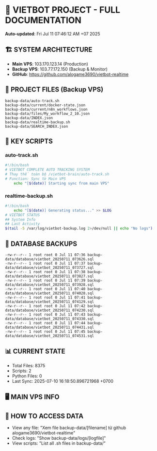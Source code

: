 # 🤖 VIETBOT PROJECT - FULL DOCUMENTATION
**Auto-updated**: Fri Jul 11 07:46:12 AM +07 2025

## 🏗️ SYSTEM ARCHITECTURE
- **Main VPS**: 103.170.123.14 (Production)
- **Backup VPS**: 103.77.172.150 (Backup & Monitor)
- **GitHub**: https://github.com/alogame3690/vietbot-realtime

## 📁 PROJECT FILES (Backup VPS)
```
backup-data/auto-track.sh
backup-data/current/docker-state.json
backup-data/current/n8n_workflows.json
backup-data/files/My_workflow_2_10.json
backup-data/INDEX.json
backup-data/realtime-backup.sh
backup-data/SEARCH_INDEX.json
```

## 🔧 KEY SCRIPTS
### auto-track.sh
```bash
#!/bin/bash
# VIETBOT COMPLETE AUTO TRACKING SYSTEM
# Thay thế toàn bộ /vietbot-brain/auto-track.sh
# Function: Sync từ Main VPS
    echo "[$(date)] Starting sync from main VPS"
```
### realtime-backup.sh
```bash
#!/bin/bash
    echo "[$(date)] Generating status..." >> $LOG
# VIETBOT STATUS
## System Info
## Last Activity
$(tail -5 /var/log/vietbot-backup.log 2>/dev/null || echo "No logs")
```

## 💾 DATABASE BACKUPS
```
-rw-r--r-- 1 root root 0 Jul 11 07:36 backup-data/database/vietbot_20250711_073626.sql
-rw-r--r-- 1 root root 0 Jul 11 07:37 backup-data/database/vietbot_20250711_073727.sql
-rw-r--r-- 1 root root 0 Jul 11 07:38 backup-data/database/vietbot_20250711_073827.sql
-rw-r--r-- 1 root root 0 Jul 11 07:39 backup-data/database/vietbot_20250711_073928.sql
-rw-r--r-- 1 root root 0 Jul 11 07:40 backup-data/database/vietbot_20250711_074028.sql
-rw-r--r-- 1 root root 0 Jul 11 07:41 backup-data/database/vietbot_20250711_074129.sql
-rw-r--r-- 1 root root 0 Jul 11 07:42 backup-data/database/vietbot_20250711_074230.sql
-rw-r--r-- 1 root root 0 Jul 11 07:43 backup-data/database/vietbot_20250711_074330.sql
-rw-r--r-- 1 root root 0 Jul 11 07:44 backup-data/database/vietbot_20250711_074431.sql
-rw-r--r-- 1 root root 0 Jul 11 07:45 backup-data/database/vietbot_20250711_074531.sql
```

## 📊 CURRENT STATE
- Total Files: 8375
- Scripts: 2
- Python Files: 0
- Last Sync: 2025-07-10 16:18:50.896721968 +0700

## 🖥️ MAIN VPS INFO


## 🚨 HOW TO ACCESS DATA
- View any file: "Xem file backup-data/[filename] từ github alogame3690/vietbot-realtime"
- Check logs: "Show backup-data/logs/[logfile]"
- View scripts: "List all .sh files in backup-data/"
